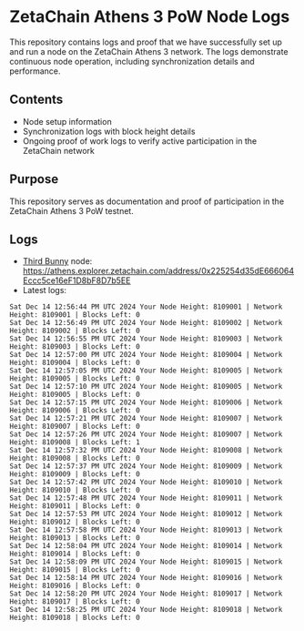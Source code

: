 # ZetaChain Athens 3 PoW Node Logs
This repository contains logs and proof that we have successfully set up and run a node on the ZetaChain Athens 3 network. The logs demonstrate continuous node operation, including synchronization details and performance.

## Contents
- Node setup information
- Synchronization logs with block height details
- Ongoing proof of work logs to verify active participation in the ZetaChain network

## Purpose
This repository serves as documentation and proof of participation in the ZetaChain Athens 3 PoW testnet.

## Logs

- [Third Bunny](https://thirdbunny.xyz/) node: https://athens.explorer.zetachain.com/address/0x225254d35dE666064Eccc5ce16eF1D8bF8D7b5EE
- Latest logs:
```
Sat Dec 14 12:56:44 PM UTC 2024 Your Node Height: 8109001 | Network Height: 8109001 | Blocks Left: 0
Sat Dec 14 12:56:49 PM UTC 2024 Your Node Height: 8109002 | Network Height: 8109002 | Blocks Left: 0
Sat Dec 14 12:56:55 PM UTC 2024 Your Node Height: 8109003 | Network Height: 8109003 | Blocks Left: 0
Sat Dec 14 12:57:00 PM UTC 2024 Your Node Height: 8109004 | Network Height: 8109004 | Blocks Left: 0
Sat Dec 14 12:57:05 PM UTC 2024 Your Node Height: 8109005 | Network Height: 8109005 | Blocks Left: 0
Sat Dec 14 12:57:10 PM UTC 2024 Your Node Height: 8109005 | Network Height: 8109005 | Blocks Left: 0
Sat Dec 14 12:57:15 PM UTC 2024 Your Node Height: 8109006 | Network Height: 8109006 | Blocks Left: 0
Sat Dec 14 12:57:21 PM UTC 2024 Your Node Height: 8109007 | Network Height: 8109007 | Blocks Left: 0
Sat Dec 14 12:57:26 PM UTC 2024 Your Node Height: 8109007 | Network Height: 8109008 | Blocks Left: 1
Sat Dec 14 12:57:32 PM UTC 2024 Your Node Height: 8109008 | Network Height: 8109008 | Blocks Left: 0
Sat Dec 14 12:57:37 PM UTC 2024 Your Node Height: 8109009 | Network Height: 8109009 | Blocks Left: 0
Sat Dec 14 12:57:42 PM UTC 2024 Your Node Height: 8109010 | Network Height: 8109010 | Blocks Left: 0
Sat Dec 14 12:57:48 PM UTC 2024 Your Node Height: 8109011 | Network Height: 8109011 | Blocks Left: 0
Sat Dec 14 12:57:53 PM UTC 2024 Your Node Height: 8109012 | Network Height: 8109012 | Blocks Left: 0
Sat Dec 14 12:57:58 PM UTC 2024 Your Node Height: 8109013 | Network Height: 8109013 | Blocks Left: 0
Sat Dec 14 12:58:04 PM UTC 2024 Your Node Height: 8109014 | Network Height: 8109014 | Blocks Left: 0
Sat Dec 14 12:58:09 PM UTC 2024 Your Node Height: 8109015 | Network Height: 8109015 | Blocks Left: 0
Sat Dec 14 12:58:14 PM UTC 2024 Your Node Height: 8109016 | Network Height: 8109016 | Blocks Left: 0
Sat Dec 14 12:58:20 PM UTC 2024 Your Node Height: 8109017 | Network Height: 8109017 | Blocks Left: 0
Sat Dec 14 12:58:25 PM UTC 2024 Your Node Height: 8109018 | Network Height: 8109018 | Blocks Left: 0
```
